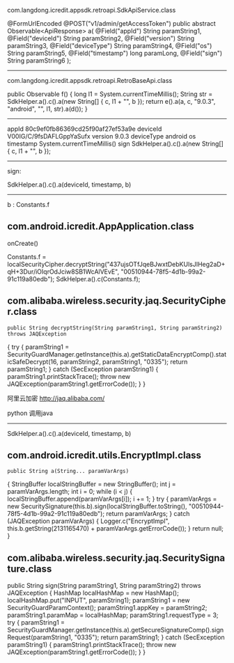 com.langdong.icredit.appsdk.retroapi.SdkApiService.class

@FormUrlEncoded
@POST("v1/admin/getAccessToken")
public abstract Observable<ApiResponse<TokenVO>> a(
	@Field("appId") String paramString1, 
	@Field("deviceId") String paramString2, 
	@Field("version") String paramString3, 
	@Field("deviceType") String paramString4, 
	@Field("os") String paramString5, 
	@Field("timestamp") long paramLong, 
	@Field("sign") String paramString6
	);
	

---


com.langdong.icredit.appsdk.retroapi.RetroBaseApi.class

public Observable<TokenVO> f()
  {
    long l1 = System.currentTimeMillis();
    String str = SdkHelper.a().c().a(new String[] { c, l1 + "", b });
    return e().a(a, c, "9.0.3", "android", "", l1, str).a(d());
  }
  
  
  ---
  
  
  appId 80c9ef0fb86369cd25f90af27ef53a9e
  deviceId V00IG/C/9fsDAFLGppYaSufx
  version 9.0.3
  deviceType android
  os 
  timestamp System.currentTimeMillis()
  sign SdkHelper.a().c().a(new String[] { c, l1 + "", b });
  
  
  ---
  
  sign:
  
  SdkHelper.a().c().a(deviceId, timestamp, b)
  
  ---
  
  b : Constants.f
  
##  com.android.icredit.AppApplication.class
  
  onCreate()
  
  Constants.f = localSecurityCipher.decryptString("437ujsOTfJqeBJwxtDebKUlsJIHeg2aD+qH+3Dur/iOIqrOdJciw8SB1WcAlVEvE", "00510944-78f5-4d1b-99a2-91c119a80edb");
   SdkHelper.a().c(Constants.f);
  
  
  
##  com.alibaba.wireless.security.jaq.SecurityCipher.class
  
  
    public String decryptString(String paramString1, String paramString2)
    throws JAQException
  {
    try
    {
      paramString1 = SecurityGuardManager.getInstance(this.a).getStaticDataEncryptComp().staticSafeDecrypt(16, paramString2, paramString1, "0335");
      return paramString1;
    }
    catch (SecException paramString1)
    {
      paramString1.printStackTrace();
      throw new JAQException(paramString1.getErrorCode());
    }
  }
  
  阿里云加密
  http://jaq.alibaba.com/
  
  
  python 调用java
  
  
  
  
  
  
  
  ---
  
  
  SdkHelper.a().c().a(deviceId, timestamp, b)
  
  
  
## com.android.icredit.utils.EncryptImpl.class
  
    public String a(String... paramVarArgs)
  {
    StringBuffer localStringBuffer = new StringBuffer();
    int j = paramVarArgs.length;
    int i = 0;
    while (i < j)
    {
      localStringBuffer.append(paramVarArgs[i]);
      i += 1;
    }
    try
    {
      paramVarArgs = new SecuritySignature(this.b).sign(localStringBuffer.toString(), "00510944-78f5-4d1b-99a2-91c119a80edb");
      return paramVarArgs;
    }
    catch (JAQException paramVarArgs)
    {
      Logger.c("EncryptImpl", this.b.getString(2131165470) + paramVarArgs.getErrorCode());
    }
    return null;
  }
  
  
  
## com.alibaba.wireless.security.jaq.SecuritySignature.class

   public String sign(String paramString1, String paramString2)
    throws JAQException
  {
    HashMap localHashMap = new HashMap();
    localHashMap.put("INPUT", paramString1);
    paramString1 = new SecurityGuardParamContext();
    paramString1.appKey = paramString2;
    paramString1.paramMap = localHashMap;
    paramString1.requestType = 3;
    try
    {
      paramString1 = SecurityGuardManager.getInstance(this.a).getSecureSignatureComp().signRequest(paramString1, "0335");
      return paramString1;
    }
    catch (SecException paramString1)
    {
      paramString1.printStackTrace();
      throw new JAQException(paramString1.getErrorCode());
    }
  }
  
  
  